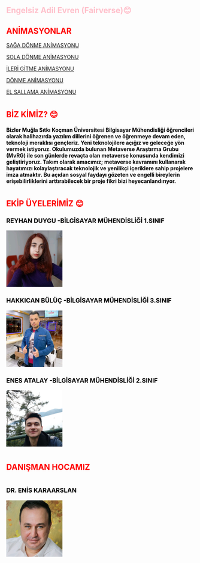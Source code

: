 ## <font color="pink">Engelsiz Adil Evren (Fairverse):blush:
## <font color= "RED"> ANİMASYONLAR
[SAĞA DÖNME ANİMASYONU](https://youtu.be/0h8hvZsVoZ8 "Sağa dönme animasyonu")

[SOLA DÖNME ANİMASYONU](https://youtu.be/IZbs8mHMog4 "Sola dönme animasyonu")

[İLERİ GİTME ANİMASYONU](https://youtu.be/_WZcwKDqFUA "İleri gitme animasyonu")

[DÖNME ANİMASYONU](https://youtu.be/NYCwgUyq0I8 "Dönme animasyonu")

[EL SALLAMA ANİMASYONU](https://youtu.be/kql0C48YUuI "El sallama animasyonu")


#

## <font color="RED"> BİZ KİMİZ? :blush:



#### <font color= "BLACK" > Bizler Muğla Sıtkı Koçman Üniversitesi Bilgisayar Mühendisliği öğrencileri olarak halihazırda yazılım dillerini öğrenen ve öğrenmeye devam eden, teknoloji meraklısı gençleriz. Yeni teknolojilere açığız ve geleceğe yön vermek istiyoruz. Okulumuzda bulunan Metaverse Araştırma Grubu (MvRG) ile son günlerde revaçta olan metaverse konusunda kendimizi geliştiriyoruz. Takım olarak amacımız; metaverse kavramını kullanarak hayatımızı kolaylaştıracak teknolojik ve yenilikçi içeriklere sahip projelere imza atmaktır. Bu açıdan sosyal faydayı gözeten ve engelli bireylerin erişebilirliklerini arttırabilecek bir proje fikri bizi heyecanlandırıyor.

#

## <font color="RED"> EKİP ÜYELERİMİZ :blush:


###  <font color="black"> REYHAN DUYGU -BİLGİSAYAR MÜHENDİSLİĞİ 1.SINIF       
<img src="source/fotoğrafım.jpg" width="150">

###  <font color="black"> HAKKICAN BÜLÜÇ -BİLGİSAYAR MÜHENDİSLİĞİ 3.SINIF       
<img src="source/hakkı.jpg" width="150">

###  <font color="black"> ENES ATALAY -BİLGİSAYAR MÜHENDİSLİĞİ 2.SINIF        
<img src="source/enes.jpg" width="150">

#
## <font color="red"> DANIŞMAN HOCAMIZ
#
### <font color="black"> DR. ENİS KARAARSLAN
<img src="source/enishoca.jpg" width="150">

